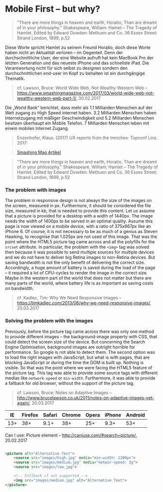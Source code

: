 # Mobile First – but why?

> "There are more things in heaven and earth, Horatio, Than are dreamt of in your philosophy."
> Shakespeare, William: Hamet – The Tragedy of Hamlet. Edited by Edward Dowden: Methuen and Co. 36 Essex Street: Strand London, 1899, p.52

Diese Worte spricht Hamlet zu seinem Freund Horatio, doch diese Worte haben nicht an Aktualität verloren – im Gegenteil. Denn der durchschnittliche User, der eine Website aufruft hat kein MacBook Pro der letzten Generation und das neueste iPhone und das schnellste iPad. Die Verantwortung nicht für sich selbst zu designen sondern den durchschnittlichen end-user im Kopf zu behalten ist ein durchgängige Thematik.



> cf. Lawson, Bruce: World Wide Web, Not Wealthy Western Web – https://www.smashingmagazine.com/2017/03/world-wide-web-not-wealthy-western-web-part-1/,  30.02.2017


Die „World Bank“ berichtet, dass mehr als 1.1 Milliarden Menschen auf der Welt zugang zu High Speed internet haben. 3.2 Milliarden Menschen haben Internetzugang mit mäßiger Geschwindigkeit und 5.2 Milliarden Menschen besitzen überhaupt ein Mobile Telefon. 7 Milliarden Menschen leben mit einem mobilen Internet Zugang.

> Enzenhofer, Klaus. (2017) UX reports from the trenches: Topconf Linz. 2017:

> [Smashing Mag Artikel](https://www.smashingmagazine.com/2017/03/world-wide-web-not-wealthy-western-web-part-1/)




> "There are more things in heaven and earth, Horatio, Than are dreamt of in your philosophy."
> Shakespeare, William: Hamlet – The Tragedy of Hamlet. Edited by Edward Dowden: Methuen and Co. 36 Essex Street: Strand London, 1899, p.52


### The problem with images

The problem in responsive design is not always the size of the images on the screen, measured in px. Furthermore, it should be considered the file size, measured in kb, that is needed to provide this content. Let us assume that a picture is provided for a desktop with a width of 1440px. The image needs the width of 1400px to be served in an optimal quality. Assume this page is now viewed on a mobile device, with a ratio of 375x667px like an iPhone 6. Of course, it is not necessary to be as much of a genius as Steven Hawking, to recognise that 1.025px are not used of this image. That was the point where the HTML5 picture tag came across and all the polyfills for the `srcset` attribute. In particular, the problem with the `<img>` tag was solved then because it was possible to send multiple sources for multiple devices and we do not have to deliver big Retina images to non-Retina devices. But saving bandwidth is not the only benefit of delivering the correct size. Accordingly, a huge amount of battery is saved during the load of the page – it required a lot of CPU-cycles to render the image in the correct size. Maybe in the western part of the world that does not matter but there are many parts of the world, where battery life is as important as saving costs on bandwidth. 
> cf. Kadlec, Tim: Why We Need Responsive Images – https://timkadlec.com/2013/06/why-we-need-responsive-images/, 20.03.2017

### Solving the problem with the images

Previously, before the picture tag came across there was only one method to provide different images – the background-image property with CSS, that could detect the screen size of the device. But concerning the Search Engine Optimisation, background images are outright horrible for performance. So google is not able to detect them. The second option was to load the right images with JavaScript, but what is with pages, that are blocking JavaScript or during the time the DOM is built up. Nothing is visible. So that was the point where we were facing the HTML5 feature of the picture tag. This tag was able to provide some source tags with different medias like `network-speed` or `min-width`. Furthermore, it was able to provide a fallback for old browser, without the support of the picture tag. 
> cf. Lawson, Bruce: Notes on Adaptive Images – http://www.brucelawson.co.uk/2011/notes-on-adaptive-images-yet-again/, 20.03.2017

| IE   |  Firefox | Safari | Chrome | Opera | iPhone | Android |
| ---- | -------- | ------ | ------ | ----- | ------ | ------- |
| 13+  |  38+     | 9.1+   | 38+    | 25+   | 9.3+   | 53+     |
Can I use: Picture element – http://caniuse.com/#search=picture/, 20.02.2017

``` html

<picture alt="Alternative Text">
    <source src="images/high.jpg" media="min-width: 1200px">
    <source src="images/medium.jpg" media="networ-speed: 3g">
    <source src="images/low.jpg">

    <!-- Fallback if not supported -->
    <img src="images/medium.jpg" alt="Alternative Text">
</picture>

```  

